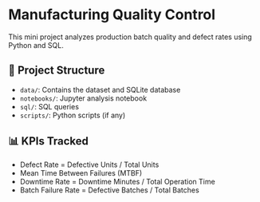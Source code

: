 # Manufacturing Quality Control

This mini project analyzes production batch quality and defect rates using Python and SQL.

## 🔧 Project Structure

- `data/`: Contains the dataset and SQLite database
- `notebooks/`: Jupyter analysis notebook
- `sql/`: SQL queries
- `scripts/`: Python scripts (if any)

## 📊 KPIs Tracked

- Defect Rate = Defective Units / Total Units
- Mean Time Between Failures (MTBF)
- Downtime Rate = Downtime Minutes / Total Operation Time
- Batch Failure Rate = Defective Batches / Total Batches

